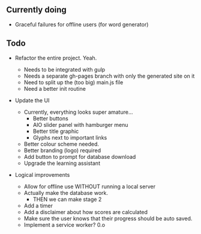## Currently doing

* Graceful failures for offline users (for word generator)

## Todo

* Refactor the entire project. Yeah.
    - Needs to be integrated with gulp
    - Needs a separate gh-pages branch with only the generated site on it
    - Need to split up the (too big) main.js file
    - Need a better init routine

* Update the UI
    - Currently, everything looks super amature...
        + Better buttons
        + AIO slider panel with hamburger menu
        + Better title graphic
        + Glyphs next to important links
    - Better colour scheme needed.
    - Better branding (logo) required
    - Add button to prompt for database download
    - Upgrade the learning assistant

* Logical improvements
    - Allow for offline use WITHOUT running a local server
    - Actually make the database work.
        + THEN we can make stage 2
    - Add a timer
    - Add a disclaimer about how scores are calculated
    - Make sure the user knows that their progress should be auto saved.
    - Implement a service worker? 0.o